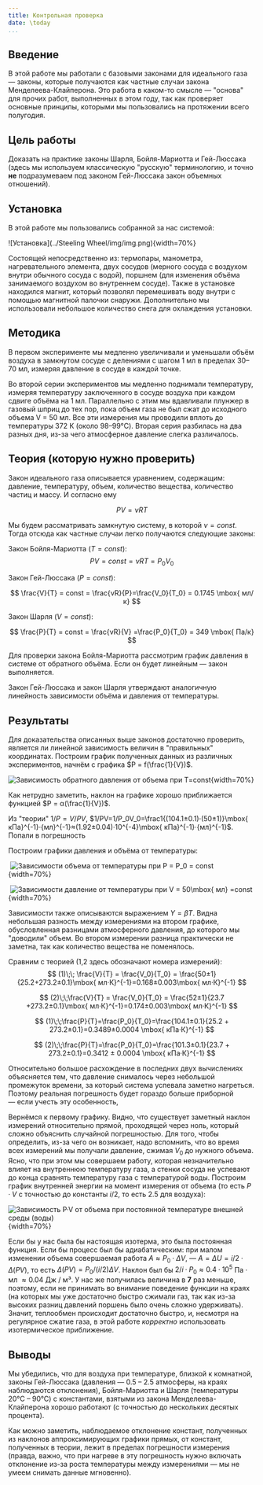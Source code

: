 ```yaml
---
title: Контрольная проверка
date: \today
...
```


## Введение

В этой работе мы работали с базовыми законами для идеального газа — законы, которые получаются как частные случаи закона Менделеева-Клайперона. Это работа в каком-то смысле — "основа" для прочих работ, выполненных в этом году, так как проверяет основные принципы, которыми мы пользовались на протяжении всего полугодия.

## Цель работы

Доказать на практике законы Шарля, Бойля-Мариотта и Гей-Люссака (здесь мы используем классическую "русскую" терминологию, и точно **не** подразумеваем под законом Гей-Люссака закон объемных отношений).

## Установка 

В этой работе мы пользовались собранной за нас системой:

![Установка](../Steeling Wheel/img/img.png){width=70%}

Состоящей непосредственно из: термопары, манометра, нагревательного элемента, двух сосудов (мерного сосуда с воздухом внутри обычного сосуда с водой), поршнем (для изменения объёма занимаемого воздухом во внутреннем сосуде). Также в установке находился магнит, который позволял перемешивать воду внутри с помощью магнитной палочки снаружи. Дополнительно мы использовали небольшое количество снега для охлаждения установки.

## Методика

В первом эксперименте мы медленно увеличивали и уменьшали объём воздуха в замкнутом сосуде с делениями с шагом 1 мл в пределах 30–70 мл, измеряя давление в сосуде в каждой точке.

Во второй серии экспериментов мы медленно поднимали температуру, измеряя температуру заключенного в сосуде воздуха при каждом сдвиге объёма на 1 мл. Параллельно с этим мы вдавливали плунжер в газовый шприц до тех пор, пока объем газа не был сжат до исходного объема V = 50 мл. Все эти измерения мы проводили вплоть до температуры 372 К (около 98–99°C). Вторая серия разбилась на два разных дня, из-за чего атмосферное давление слегка различалось.

## Теория (которую нужно проверить)

Закон идеального газа описывается уравнением, содержащим: давление, температуру, объем, количество вещества, количество частиц и массу. И согласно ему

$$
PV = νRT
$$

Мы будем рассматривать замкнутую систему, в которой $ν = const$. Тогда отсюда как частные случаи легко получаются следующие законы:

Закон Бойля-Мариотта ($T = const$):
$$
PV = const = νRT = P_0V_0
$$

Закон Гей-Люссака ($P = const$):

$$
\frac{V}{T} = const = \frac{νR}{P}=\frac{V_0}{T_0} = 0.1745 \mbox{ мл/к}
$$

Закон Шарля ($V = const$):

$$
\frac{P}{T} = const = \frac{νR}{V} =\frac{P_0}{T_0} =  349 \mbox{ Па/к}
$$

Для проверки закона Бойля-Мариотта рассмотрим график давления в системе от обратного объёма. Если он будет линейным — закон выполняется.

Закон Гей-Люссака и закон Шарля утверждают аналогичную линейность зависимости объёма и давления от температуры.

## Результаты
Для доказательства описанных выше законов достаточно проверить, является ли линейной зависимость величин в "правильных" координатах.
Построим график полученных данных из различных экспериментов, начнём с графика $P = f(\frac{1}{V})$.

![Зависимость обратного давления от объема при $T=const$](linePV.png){width=70%}

Как нетрудно заметить, наклон на графике хорошо приближается функцией $P = α(\frac{1}{V})$.

Из "теории" $1/P = V/PV$, $1/PV=1/P_0V_0=\frac1{(104.1±0.1)·(50±1)}\mbox{ кПа}^{-1}·{мл}^{-1}≈(1.92±0.04)·10^{-4}\mbox{ кПа}^{-1}·{мл}^{-1}$. Попали в погрешность

Построим графики давления и объёма от температуры:

​	![Зависимости объема от температуры при $P = P_0 = const$](lineGL.png){width=70%}



​	![Зависимости давление от температуры при $V = 50\mbox{ мл} =const$](Sh.png){width=70%}

Зависимости также описываются выражением $Y = βT$. Видна небольшая разность между измерениями на втором графике, обусловленная разницами атмосферного давления, до которого мы "доводили" объем. Во втором измерении разница практически не заметна, так как количество вещества не поменялось.

Сравним с теорией (1,2 здесь обозначают номера измерений):
$$
(1)\;\; \frac{V}{T} = \frac{V_0}{T_0} = \frac{50±1}{25.2+273.2±0.1}\mbox{ мл·К}^{-1}=0.168±0.003\mbox{ мл·К}^{-1}
$$

$$
(2)\;\;\frac{V}{T} = \frac{V_0}{T_0} = \frac{52±1}{23.7	+273.2±0.1}\mbox{ мл·К}^{-1}=0.174±0.003\mbox{ мл·К}^{-1}
$$

$$
(1)\;\;\frac{P}{T}=\frac{P_0}{T_0}=\frac{104.1±0.1}{25.2 + 273.2±0.1}=0.3489±0.0004 \mbox{ кПа·К}^{-1}
$$

$$
(2)\;\;\frac{P}{T}=\frac{P_0}{T_0}=\frac{101.3±0.1}{23.7 + 273.2±0.1}=0.3412 ± 0.0004 \mbox{ кПа·К}^{-1}
$$

Относительно большое расхождение в последних двух вычислениях объясняется тем, что давление снималось через небольшой промежуток времени, за который система успевала заметно нагреться. Поэтому реальная погрешность будет гораздо больше приборной — если учесть эту особенность,  

Вернёмся к первому графику. Видно, что существует заметный наклон измерений относительно прямой, проходящей через ноль, который сложно объяснить случайной погрешностью. Для того, чтобы определить, из-за чего он возникает, надо вспомнить, что во время всех измерений мы получали давление, сжимая $V_0$ до нужного объема. Ясно, что при этом мы совершаем работу, которая незначительно влияет на внутреннюю температуру газа, а стенки сосуда не успевают до конца сравнять температуру газа с температурой воды. Построим график внутренней энергии на момент измерения от объема (то есть $P·V$ с точностью до константы $i/2$, то есть 2.5 для воздуха):



![Зависимость P·V от объема при постоянной температуре внешней среды (воды)](linePVfromV.png){width=70%}

Если бы у нас была бы настоящая изотерма, это была постоянная функция. Если бы процесс был бы адиабатическим: при малом изменении объема совершаемая работа $A ≈ P_0 ·ΔV$,  — $A = ΔU=i/2·Δ(PV)$, то есть $Δ(PV)=P_0/(i/2)ΔV$. Наклон был бы $2/i·P_0≈0.4·10^5$ Па · мл $≈ 0.04$ Дж / м³. У нас же получилась величина в **7** раз меньше, поэтому, если не принимать во внимание поведение функции на краях (на которых мы уже достаточно быстро сжимали газ, так как из-за высоких разниц давлений поршень было очень сложно удерживать). Значит, теплообмен происходит достаточно быстро, и, несмотря на регулярное сжатие газа, в этой работе *корректно* использовать изотермическое приближение. 

## Выводы

Мы убедились, что для воздуха при температуре, близкой к комнатной,  законы Гей-Люссака (давления — 0.5 – 2.5 атмосферы, на краях наблюдаются отклонения), Бойля-Мариотта и Шарля (температуры 20°C – 90°C) с константами, взятыми из закона Менделеева-Клайперона хорошо работают (с точностью до нескольких десятых процента). 

Как можно заметить, наблюдаемое отклонение констант, полученных из наклонов аппроксимирующих графики прямых, от констант, полученных в теории, лежит в пределах погрешности измерения (правда, важно, что при нагреве в эту погрешность нужно включать отклонение из-за роста температуры между измерениями — мы не умеем снимать данные мгновенно). 

